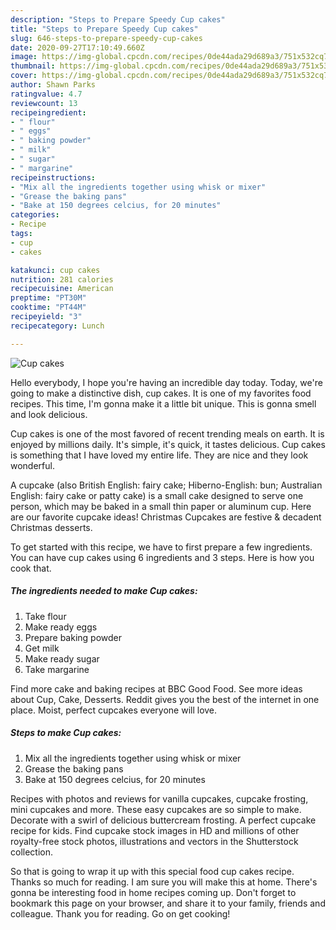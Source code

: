 ```yaml
---
description: "Steps to Prepare Speedy Cup cakes"
title: "Steps to Prepare Speedy Cup cakes"
slug: 646-steps-to-prepare-speedy-cup-cakes
date: 2020-09-27T17:10:49.660Z
image: https://img-global.cpcdn.com/recipes/0de44ada29d689a3/751x532cq70/cup-cakes-recipe-main-photo.jpg
thumbnail: https://img-global.cpcdn.com/recipes/0de44ada29d689a3/751x532cq70/cup-cakes-recipe-main-photo.jpg
cover: https://img-global.cpcdn.com/recipes/0de44ada29d689a3/751x532cq70/cup-cakes-recipe-main-photo.jpg
author: Shawn Parks
ratingvalue: 4.7
reviewcount: 13
recipeingredient:
- " flour"
- " eggs"
- " baking powder"
- " milk"
- " sugar"
- " margarine"
recipeinstructions:
- "Mix all the ingredients together using whisk or mixer"
- "Grease the baking pans"
- "Bake at 150 degrees celcius, for 20 minutes"
categories:
- Recipe
tags:
- cup
- cakes

katakunci: cup cakes 
nutrition: 281 calories
recipecuisine: American
preptime: "PT30M"
cooktime: "PT44M"
recipeyield: "3"
recipecategory: Lunch

---
```



![Cup cakes](https://img-global.cpcdn.com/recipes/0de44ada29d689a3/751x532cq70/cup-cakes-recipe-main-photo.jpg)

Hello everybody, I hope you're having an incredible day today. Today, we're going to make a distinctive dish, cup cakes. It is one of my favorites food recipes. This time, I'm gonna make it a little bit unique. This is gonna smell and look delicious.

Cup cakes is one of the most favored of recent trending meals on earth. It is enjoyed by millions daily. It's simple, it's quick, it tastes delicious. Cup cakes is something that I have loved my entire life. They are nice and they look wonderful.

A cupcake (also British English: fairy cake; Hiberno-English: bun; Australian English: fairy cake or patty cake) is a small cake designed to serve one person, which may be baked in a small thin paper or aluminum cup. Here are our favorite cupcake ideas! Christmas Cupcakes are festive &amp; decadent Christmas desserts.


To get started with this recipe, we have to first prepare a few ingredients. You can have cup cakes using 6 ingredients and 3 steps. Here is how you cook that.

<!--inarticleads1-->

##### The ingredients needed to make Cup cakes:

1. Take  flour
1. Make ready  eggs
1. Prepare  baking powder
1. Get  milk
1. Make ready  sugar
1. Take  margarine


Find more cake and baking recipes at BBC Good Food. See more ideas about Cup, Cake, Desserts. Reddit gives you the best of the internet in one place. Moist, perfect cupcakes everyone will love. 

<!--inarticleads2-->

##### Steps to make Cup cakes:

1. Mix all the ingredients together using whisk or mixer
1. Grease the baking pans
1. Bake at 150 degrees celcius, for 20 minutes


Recipes with photos and reviews for vanilla cupcakes, cupcake frosting, mini cupcakes and more. These easy cupcakes are so simple to make. Decorate with a swirl of delicious buttercream frosting. A perfect cupcake recipe for kids. Find cupcake stock images in HD and millions of other royalty-free stock photos, illustrations and vectors in the Shutterstock collection. 

So that is going to wrap it up with this special food cup cakes recipe. Thanks so much for reading. I am sure you will make this at home. There's gonna be interesting food in home recipes coming up. Don't forget to bookmark this page on your browser, and share it to your family, friends and colleague. Thank you for reading. Go on get cooking!
